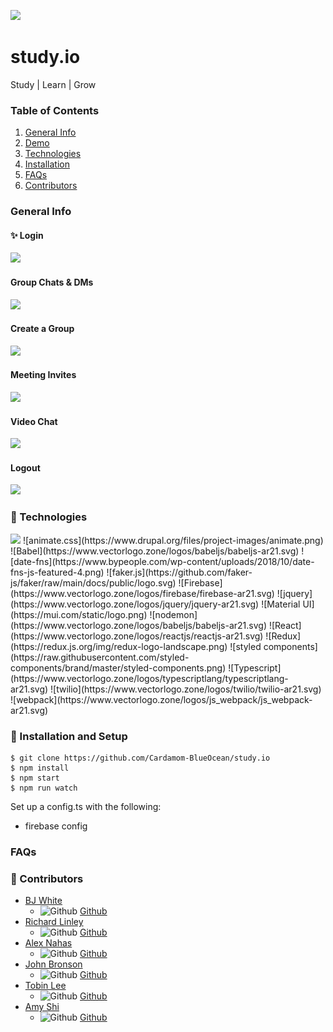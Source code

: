 ![](https://i.imgur.com/hPNYfXq.png)
# study.io
Study | Learn | Grow
### Table of Contents
1. [General Info](#🌳-General-Info)
2. [Demo](#✨-Demo)
3. [Technologies](#🧪-Technologies)
4. [Installation](#🚀-Installation)
5. [FAQs](#FAQS)
6. [Contributors](#🤝-Contributors)


### General Info


#### ✨ Login
![](https://imgur.com/Svwvsi7.gif)

#### Group Chats & DMs
![](https://imgur.com/RuGRgmw.gif)

#### Create a Group
![](https://imgur.com/EhUggEY.gif)

#### Meeting Invites
![](https://imgur.com/Id5uw7w.gif)

#### Video Chat
![](https://imgur.com/efI24k8.gif)

#### Logout
![](https://imgur.com/QIRAXZ7.gif)

### 🧪 Technologies
<img src="https://www.drupal.org/files/project-images/animate.png" width="200"/>
![animate.css](https://www.drupal.org/files/project-images/animate.png)
![Babel](https://www.vectorlogo.zone/logos/babeljs/babeljs-ar21.svg)
![date-fns](https://www.bypeople.com/wp-content/uploads/2018/10/date-fns-js-featured-4.png)
![faker.js](https://github.com/faker-js/faker/raw/main/docs/public/logo.svg)
![Firebase](https://www.vectorlogo.zone/logos/firebase/firebase-ar21.svg)
![jquery](https://www.vectorlogo.zone/logos/jquery/jquery-ar21.svg)
![Material UI](https://mui.com/static/logo.png)
![nodemon](https://www.vectorlogo.zone/logos/babeljs/babeljs-ar21.svg)
![React](https://www.vectorlogo.zone/logos/reactjs/reactjs-ar21.svg)
![Redux](https://redux.js.org/img/redux-logo-landscape.png)
![styled components](https://raw.githubusercontent.com/styled-components/brand/master/styled-components.png)
![Typescript](https://www.vectorlogo.zone/logos/typescriptlang/typescriptlang-ar21.svg)
![twilio](https://www.vectorlogo.zone/logos/twilio/twilio-ar21.svg)
![webpack](https://www.vectorlogo.zone/logos/js_webpack/js_webpack-ar21.svg)


### 🚀 Installation and Setup
```
$ git clone https://github.com/Cardamom-BlueOcean/study.io
$ npm install
$ npm start
$ npm run watch
```
Set up a config.ts with the following:

* firebase config


### FAQs


### 🤝 Contributors
- [BJ White](https://www.linkedin.com/in/bj-white/)
  - ![Github](https://github.githubassets.com/images/modules/logos_page/GitHub-Mark.png) [Github]()
- [Richard Linley](https://www.linkedin.com/in/richard-linley/)
  - ![Github](https://github.githubassets.com/images/modules/logos_page/GitHub-Mark.png) [Github](https://github.com/rjLinley)
- [Alex Nahas](https://www.linkedin.com/in/alex-nahas/)
  - ![Github](https://github.githubassets.com/images/modules/logos_page/GitHub-Mark.png) [Github](https://github.com/rjLinley)
- [John Bronson](https://www.linkedin.com/in/john-bronson/)
  - ![Github](https://github.githubassets.com/images/modules/logos_page/GitHub-Mark.png) [Github](https://github.com/rjLinley)
- [Tobin Lee](https://www.linkedin.com/in/amy-shi218/)
  - ![Github](https://github.githubassets.com/images/modules/logos_page/GitHub-Mark.png) [Github](https://github.com/rjLinley)
- [Amy Shi](https://www.linkedin.com/in/amy-shi218/)
  - ![Github](https://github.githubassets.com/images/modules/logos_page/GitHub-Mark.png) [Github](https://github.com/rjLinley)
